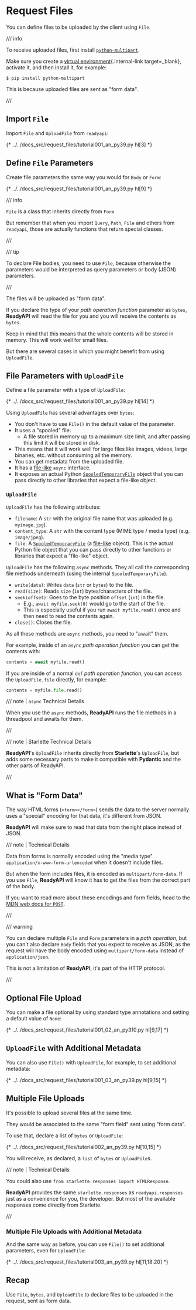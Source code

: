 # Request Files

You can define files to be uploaded by the client using `File`.

/// info

To receive uploaded files, first install <a href="https://github.com/Kludex/python-multipart" class="external-link" target="_blank">`python-multipart`</a>.

Make sure you create a [virtual environment](../guides/virtual-environments.md){.internal-link target=_blank}, activate it, and then install it, for example:

```console
$ pip install python-multipart
```

This is because uploaded files are sent as "form data".

///

## Import `File`

Import `File` and `UploadFile` from `readyapi`:

{* ../../docs_src/request_files/tutorial001_an_py39.py hl[3] *}

## Define `File` Parameters

Create file parameters the same way you would for `Body` or `Form`:

{* ../../docs_src/request_files/tutorial001_an_py39.py hl[9] *}

/// info

`File` is a class that inherits directly from `Form`.

But remember that when you import `Query`, `Path`, `File` and others from `readyapi`, those are actually functions that return special classes.

///

/// tip

To declare File bodies, you need to use `File`, because otherwise the parameters would be interpreted as query parameters or body (JSON) parameters.

///

The files will be uploaded as "form data".

If you declare the type of your *path operation function* parameter as `bytes`, **ReadyAPI** will read the file for you and you will receive the contents as `bytes`.

Keep in mind that this means that the whole contents will be stored in memory. This will work well for small files.

But there are several cases in which you might benefit from using `UploadFile`.

## File Parameters with `UploadFile`

Define a file parameter with a type of `UploadFile`:

{* ../../docs_src/request_files/tutorial001_an_py39.py hl[14] *}

Using `UploadFile` has several advantages over `bytes`:

* You don't have to use `File()` in the default value of the parameter.
* It uses a "spooled" file:
    * A file stored in memory up to a maximum size limit, and after passing this limit it will be stored in disk.
* This means that it will work well for large files like images, videos, large binaries, etc. without consuming all the memory.
* You can get metadata from the uploaded file.
* It has a <a href="https://docs.python.org/3/glossary.html#term-file-like-object" class="external-link" target="_blank">file-like</a> `async` interface.
* It exposes an actual Python <a href="https://docs.python.org/3/library/tempfile.html#tempfile.SpooledTemporaryFile" class="external-link" target="_blank">`SpooledTemporaryFile`</a> object that you can pass directly to other libraries that expect a file-like object.

### `UploadFile`

`UploadFile` has the following attributes:

* `filename`: A `str` with the original file name that was uploaded (e.g. `myimage.jpg`).
* `content_type`: A `str` with the content type (MIME type / media type) (e.g. `image/jpeg`).
* `file`: A <a href="https://docs.python.org/3/library/tempfile.html#tempfile.SpooledTemporaryFile" class="external-link" target="_blank">`SpooledTemporaryFile`</a> (a <a href="https://docs.python.org/3/glossary.html#term-file-like-object" class="external-link" target="_blank">file-like</a> object). This is the actual Python file object that you can pass directly to other functions or libraries that expect a "file-like" object.

`UploadFile` has the following `async` methods. They all call the corresponding file methods underneath (using the internal `SpooledTemporaryFile`).

* `write(data)`: Writes `data` (`str` or `bytes`) to the file.
* `read(size)`: Reads `size` (`int`) bytes/characters of the file.
* `seek(offset)`: Goes to the byte position `offset` (`int`) in the file.
    * E.g., `await myfile.seek(0)` would go to the start of the file.
    * This is especially useful if you run `await myfile.read()` once and then need to read the contents again.
* `close()`: Closes the file.

As all these methods are `async` methods, you need to "await" them.

For example, inside of an `async` *path operation function* you can get the contents with:

```Python
contents = await myfile.read()
```

If you are inside of a normal `def` *path operation function*, you can access the `UploadFile.file` directly, for example:

```Python
contents = myfile.file.read()
```

/// note | `async` Technical Details

When you use the `async` methods, **ReadyAPI** runs the file methods in a threadpool and awaits for them.

///

/// note | Starlette Technical Details

**ReadyAPI**'s `UploadFile` inherits directly from **Starlette**'s `UploadFile`, but adds some necessary parts to make it compatible with **Pydantic** and the other parts of ReadyAPI.

///

## What is "Form Data"

The way HTML forms (`<form></form>`) sends the data to the server normally uses a "special" encoding for that data, it's different from JSON.

**ReadyAPI** will make sure to read that data from the right place instead of JSON.

/// note | Technical Details

Data from forms is normally encoded using the "media type" `application/x-www-form-urlencoded` when it doesn't include files.

But when the form includes files, it is encoded as `multipart/form-data`. If you use `File`, **ReadyAPI** will know it has to get the files from the correct part of the body.

If you want to read more about these encodings and form fields, head to the <a href="https://developer.mozilla.org/en-US/docs/Web/HTTP/Methods/POST" class="external-link" target="_blank"><abbr title="Mozilla Developer Network">MDN</abbr> web docs for <code>POST</code></a>.

///

/// warning

You can declare multiple `File` and `Form` parameters in a *path operation*, but you can't also declare `Body` fields that you expect to receive as JSON, as the request will have the body encoded using `multipart/form-data` instead of `application/json`.

This is not a limitation of **ReadyAPI**, it's part of the HTTP protocol.

///

## Optional File Upload

You can make a file optional by using standard type annotations and setting a default value of `None`:

{* ../../docs_src/request_files/tutorial001_02_an_py310.py hl[9,17] *}

## `UploadFile` with Additional Metadata

You can also use `File()` with `UploadFile`, for example, to set additional metadata:

{* ../../docs_src/request_files/tutorial001_03_an_py39.py hl[9,15] *}

## Multiple File Uploads

It's possible to upload several files at the same time.

They would be associated to the same "form field" sent using "form data".

To use that, declare a list of `bytes` or `UploadFile`:

{* ../../docs_src/request_files/tutorial002_an_py39.py hl[10,15] *}

You will receive, as declared, a `list` of `bytes` or `UploadFile`s.

/// note | Technical Details

You could also use `from starlette.responses import HTMLResponse`.

**ReadyAPI** provides the same `starlette.responses` as `readyapi.responses` just as a convenience for you, the developer. But most of the available responses come directly from Starlette.

///

### Multiple File Uploads with Additional Metadata

And the same way as before, you can use `File()` to set additional parameters, even for `UploadFile`:

{* ../../docs_src/request_files/tutorial003_an_py39.py hl[11,18:20] *}

## Recap

Use `File`, `bytes`, and `UploadFile` to declare files to be uploaded in the request, sent as form data.
